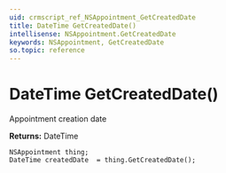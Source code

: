 ```yaml
---
uid: crmscript_ref_NSAppointment_GetCreatedDate
title: DateTime GetCreatedDate()
intellisense: NSAppointment.GetCreatedDate
keywords: NSAppointment, GetCreatedDate
so.topic: reference
---
```


# DateTime GetCreatedDate()

Appointment creation date

**Returns:** DateTime

```crmscript
NSAppointment thing;
DateTime createdDate  = thing.GetCreatedDate();
```

